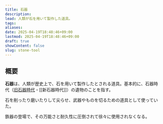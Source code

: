 ```yaml
---
title: 石器
description: 
lead: 人類が石を用いて製作した道具。
tags: 
aliases: 
date: 2025-04-19T18:48:46+09:00
lastmod: 2025-04-19T18:48:46+09:00
draft: true
showContent: false
slug: stone-tool
---
```


## 概要
**石器**は、人類が歴史上で、石を用いて製作したとされる道具。基本的に、石器時代（[旧石器時代](bc/紀元前・旧石器時代.md)・[[新石器時代]]）の遺物のことを指す。

石を削ったり磨いたりして尖らせ、武器やものを切るための道具として使っていた。

鉄器の登場で、その万能さと耐久性に圧倒されて徐々に使用されなくなる。